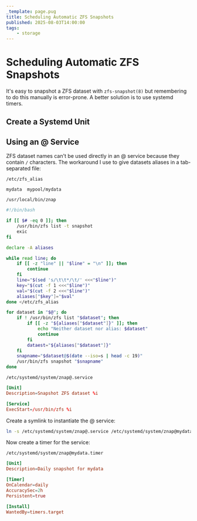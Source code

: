 ```yaml
---
_template: page.pug
title: Scheduling Automatic ZFS Snapshots
published: 2025-08-03T14:00:00
tags:
    - storage
---
```


# Scheduling Automatic ZFS Snapshots

It's easy to snapshot a ZFS dataset with `zfs-snapshot(8)` but remembering to do
this manually is error-prone. A better solution is to use systemd timers.

## Create a Systemd Unit

## Using an @ Service

ZFS dataset names can't be used directly in an @ service because they contain
`/` characters. The workaround I use to give datasets aliases in a tab-separated
file:

`/etc/zfs_alias`

```
mydata  mypool/mydata
```

`/usr/local/bin/znap`

```bash
#!/bin/bash

if [[ $# -eq 0 ]]; then
    /usr/bin/zfs list -t snapshot
    exic
fi

declare -A aliases

while read line; do
    if [[ -z "line" || "$line" = "\n" ]]; then
        continue
    fi
    line="$(sed 's/\t\t*/\t/' <<<"$line")"
    key="$(cut -f 1 <<<"$line")"
    val="$(cut -f 2 <<<"$line")"
    aliases["$key"]="$val"
done </etc/zfs_alias

for dataset in "$@"; do
    if ! /usr/bin/zfs list "$dataset"; then
        if [[ -z "${aliases["$dataset"]}" ]]; then
            echo "Neither dataset nor alias: $dataset"
            continue
        fi
        dataest="${aliases["$dataset"]}"
    fi
    snapname="$dataset@$(date --iso=s | head -c 19)"
    /usr/bin/zfs snapshot "$snapname"
done
```

`/etc/systemd/system/znap@.service`

```conf
[Unit]
Description=Snapshot ZFS dataset %i

[Service]
ExecStart=/usr/bin/zfs %i
```

Create a symlink to instantiate the @ service:

```sh
ln -s /etc/systemd/system/znap@.service /etc/systemd/system/znap@mydata.service
```

Now create a timer for the service:

`/etc/systemd/system/znap@mydata.timer`

```conf
[Unit]
Description=Daily snapshot for mydata

[Timer]
OnCalendar=daily
AccuracySec=2h
Persistent=true

[Install]
WantedBy=timers.target
```

